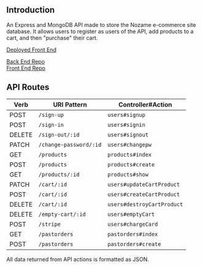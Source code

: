 ## Introduction

An Express and MongoDB API made to store the Nozame e-commerce site database. It allows users to register as users of the API, add products to a cart, and then "purchase" their cart.

[Deployed Front End](https://tre-cool-beans.github.io/nozama-front-end/)

[Back End Repo](https://github.com/tre-cool-beans/nozama-back-end)<br>
[Front End Repo](https://github.com/tre-cool-beans/nozama-front-end)

## API Routes

| Verb   | URI Pattern            | Controller#Action |
|--------|------------------------|-------------------|
| POST   | `/sign-up`             | `users#signup`    |
| POST   | `/sign-in`             | `users#signin`    |
| DELETE | `/sign-out/:id`        | `users#signout`   |
| PATCH  | `/change-password/:id` | `users#changepw`  |
| GET    | `/products`            | `products#index`  |
| POST   | `/products`            | `products#create` |
| GET    | `/products/:id`        | `products#show`   |
| PATCH  | `/cart/:id`            | `users#updateCartProduct`  |
| POST   | `/cart/:id`            | `users#createCartProduct` |
| DELETE | `/cart/:id`            | `users#destroyCartProduct`   |
| DELETE | `/empty-cart/:id`      | `users#emptyCart`   |
| POST   | `/stripe`              | `users#chargeCard` |
| GET    | `/pastorders`          | `pastorders#index`  |
| POST   | `/pastorders`          | `pastorders#create` |

All data returned from API actions is formatted as JSON.
